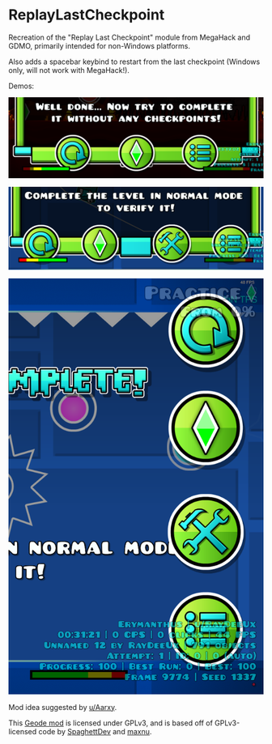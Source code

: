 # ReplayLastCheckpoint

Recreation of the "Replay Last Checkpoint" module from MegaHack and GDMO, primarily intended for non-Windows platforms.

Also adds a spacebar keybind to restart from the last checkpoint (Windows only, will not work with MegaHack!).

Demos:

![demoOne](https://github.com/RayDeeUx/ReplayLastCheckpoint/blob/main/resources/demoOne.png)

![demoTwo](https://github.com/RayDeeUx/ReplayLastCheckpoint/blob/main/resources/demoTwo.png)

![demoThree](https://github.com/RayDeeUx/ReplayLastCheckpoint/blob/main/resources/demoThree.png)

Mod idea suggested by [u/Aarxy](https://reddit.com/u/Aarxy/).

This [Geode mod](https://geode-sdk.org) is licensed under GPLv3, and is based off of GPLv3-licensed code by [SpaghettDev](https://github.com/SpaghettDev) and [maxnu](https://github.com/maxnut).